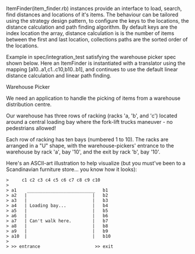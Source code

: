 ItemFinder(item_finder.rb) instances provide an interface to load, search, find distances and locations of it's items.
The behaviour can be tailored using the strategy design pattern, to configure the keys to the locations,  the distance calculation and path finding algorithm.
By default keys are the index location the array,  distance calculation is is the number of items between the first and last location, collections paths are the sorted order of the locations. 

Example in spec/integration_test satisfying the warehouse picker spec shown below. Here an ItemFinder is instantiated with a translator using the mapping [a10..a1,c1..c10,b10..b1], and continues to use the default linear distance calculation and linear path finding.


Warehouse Picker

We need an application to handle the picking of items from a warehouse distribution centre.

Our warehouse has three rows of racking (racks 'a, 'b', and 'c') located around a central loading bay where the fork-lift trucks maneuver - no pedestrians allowed!

Each row of racking has ten bays (numbered 1 to 10). The racks are arranged in a "U" shape, with the warehouse-pickers' entrance to the warehouse by rack 'a', bay '10', and the exit by rack 'b', bay '10'.

Here's an ASCII-art illustration to help visualize (but you must've been to a Scandinavian furniture store... you know how it looks):

```
>     c1 c2 c3 c4 c5 c6 c7 c8 c9 c10
>
> a1    __________________________   b1
> a2   |                         |   b2
> a3   |                         |   b3
> a4   | Loading bay...          |   b4
> a5   |                         |   b5
> a6   |                         |   b6
> a7   | Can't walk here.        |   b7
> a8   |                         |   b8
> a9   |                         |   b9
> a10  |                         |   b10
>
> >> entrance                     >> exit
```